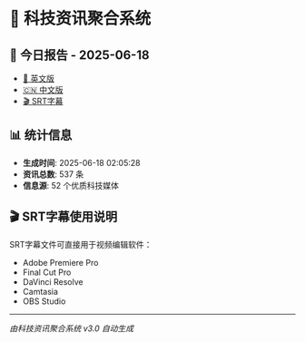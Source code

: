 # 📰 科技资讯聚合系统

## 🔗 今日报告 - 2025-06-18

- [📄 英文版](output/tech_news_english_2025-06-18.md)
- [🇨🇳 中文版](output/tech_news_chinese_2025-06-18.md)
- [🎬 SRT字幕](output/tech_news_subtitles_2025-06-18.srt)

## 📊 统计信息

- **生成时间**: 2025-06-18 02:05:28
- **资讯总数**: 537 条
- **信息源**: 52 个优质科技媒体

## 🎬 SRT字幕使用说明

SRT字幕文件可直接用于视频编辑软件：
- Adobe Premiere Pro
- Final Cut Pro
- DaVinci Resolve
- Camtasia
- OBS Studio

---
*由科技资讯聚合系统 v3.0 自动生成*
